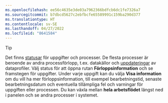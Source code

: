 ```yaml
---
ms.openlocfilehash: ee56c4635e3de03a7962366bdfcb6dc1fe7326a7
ms.sourcegitcommit: b7dbcd5627c2ebfbcfe65589991c159ba290d377
ms.translationtype: HT
ms.contentlocale: sv-SE
ms.lasthandoff: 04/27/2022
ms.locfileid: "8641584"
---
```

> [!TIP] 
> Det finns [statusar](../system.md#status-definitions) för uppgifter och processer. De flesta processer är beroende av andra processförlopp, t.ex. datakällor och [uppdateringar](../system.md#refresh-processes) av dataprofiler. Välj status för att öppna rutan **Förloppsinformation** och se framstegen för uppgifter. Under varje uppgift kan du välja **Visa information** om du vill ha mer förloppsinformation, till exempel bearbetningstid, senaste bearbetningsdatum och eventuella tillämpliga fel och varningar för uppgiften eller processen. Du kan växla mellan **hela arbetsflödet** längst ned i panelen och se andra processer i systemet.